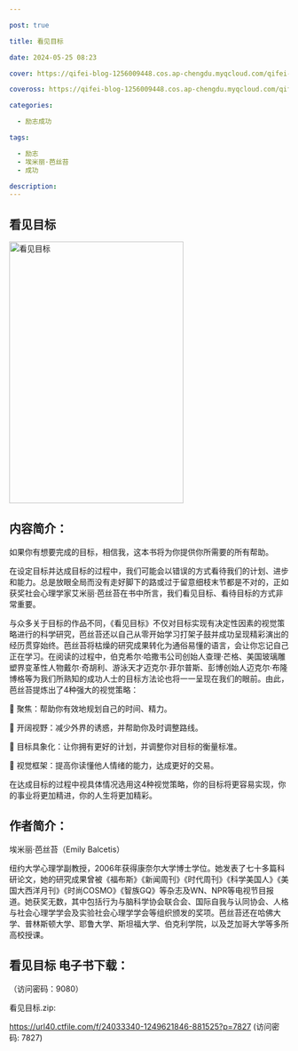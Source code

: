 ```yaml
---

post: true

title: 看见目标

date: 2024-05-25 08:23

cover: https://qifei-blog-1256009448.cos.ap-chengdu.myqcloud.com/qifei-blog/660a6cf29f345e8d03ae1918.jpg

coveross: https://qifei-blog-1256009448.cos.ap-chengdu.myqcloud.com/qifei-blog/660a6cf29f345e8d03ae1918.jpg

categories:

  - 励志成功

tags:

  - 励志
  - 埃米丽·芭丝苔
  - 成功

description:
---
```


## 看见目标
<img alt="看见目标 " class="aligncenter loaded" data-was-processed="true" decoding="async" fetchpriority="high" height="471" src="https://qifei-blog-1256009448.cos.ap-chengdu.myqcloud.com/qifei-blog/660a6cf29f345e8d03ae1918.jpg " style="cursor: zoom-in;" width="314"/>

## 内容简介：

如果你有想要完成的目标，相信我，这本书将为你提供你所需要的所有帮助。

在设定目标并达成目标的过程中，我们可能会以错误的方式看待我们的计划、进步和能力。总是放眼全局而没有走好脚下的路或过于留意细枝末节都是不对的，正如获奖社会心理学家艾米丽·芭丝苔在书中所言，我们看见目标、看待目标的方式非常重要。

与众多关于目标的作品不同，《看见目标》不仅对目标实现有决定性因素的视觉策略进行的科学研究，芭丝苔还以自己从零开始学习打架子鼓并成功呈现精彩演出的经历贯穿始终。芭丝苔将枯燥的研究成果转化为通俗易懂的语言，会让你忘记自己正在学习。在阅读的过程中，伯克希尔·哈撒韦公司创始人查理·芒格、美国玻璃雕塑界变革性人物戴尔·奇胡利、游泳天才迈克尔·菲尔普斯、彭博创始人迈克尔·布隆博格等为我们所熟知的成功人士的目标方法论也将一一呈现在我们的眼前。由此，芭丝苔提炼出了4种强大的视觉策略：

 聚焦：帮助你有效地规划自己的时间、精力。

 开阔视野：减少外界的诱惑，并帮助你及时调整路线。

 目标具象化：让你拥有更好的计划，并调整你对目标的衡量标准。

 视觉框架：提高你读懂他人情绪的能力，达成更好的交易。

在达成目标的过程中视具体情况选用这4种视觉策略，你的目标将更容易实现，你的事业将更加精进，你的人生将更加精彩。

## 作者简介：

埃米丽·芭丝苔（Emily Balcetis）

纽约大学心理学副教授，2006年获得康奈尔大学博士学位。她发表了七十多篇科研论文，她的研究成果曾被《福布斯》《新闻周刊》《时代周刊》《科学美国人》《美国大西洋月刊》《时尚COSMO》《智族GQ》等杂志及WN、NPR等电视节目报道。她获奖无数，其中包括行为与脑科学协会联合会、国际自我与认同协会、人格与社会心理学学会及实验社会心理学学会等组织颁发的奖项。芭丝苔还在哈佛大学、普林斯顿大学、耶鲁大学、斯坦福大学、伯克利学院，以及芝加哥大学等多所高校授课。

## 看见目标 电子书下载：

 （访问密码：9080）

看见目标.zip: 

https://url40.ctfile.com/f/24033340-1249621846-881525?p=7827 (访问密码: 7827)
